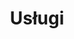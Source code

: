 ---
# GLOBAL 
layout: services
page_type: services
title: Usługi
published: true

#SEO
seo_title:  SEO Usługi
seo_description: |-
  MEAT Usługi

#HREFLANGS
hreflangs:
  -
    lang: x-default
    link: https://projets.io
  -
    lang: en
    link: https://projets.io

#MENU
top_line:
  menu_title: Usługi
  cta_title:

#SETTINGS
show_contact_in_footer: true

# SERVICES layout
header:
  title: <strong>Projektujemy i programujemy</strong> rozwiązania dla Twojego biznesu
  intro: |-
    Wspólnie opracujemy rozwiązanie odpowiadające potrzebom Twojego biznesu. Dzięki dobrze dopasowanym narzędziom wykorzystasz wszystkie możliwości do rozwoju i przeniesiesz swoją firmę lub startup na wyższy poziom.
services:
  -
    service: _services/aplikacje-internetowe.md
    casestudy: _casestudies/system-wms-expano.md
    side: left
  -
    service: _services/sklepy-internetowe.md
    casestudy: _casestudies/sklep-internetowy-manwoman-co.md
    side: right
  -
    service: _services/ux-ui.md
    casestudy: _casestudies/strona-internetowa-arcom-net-pl.md
    side: left 
  -
    service: _services/branding.md
    casestudy: _casestudies/sklep-internetowy-agdmaster-com.md
    side: right
---